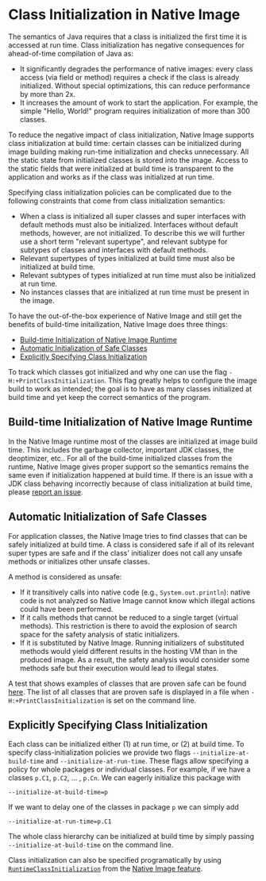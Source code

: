 # Class Initialization in Native Image

The semantics of Java requires that a class is initialized the first time it is accessed at run time.
Class initialization has negative consequences for ahead-of-time compilation of Java as:

* It significantly degrades the performance of native images: every class access (via field or method) requires a check if the class is already initialized. Without special optimizations, this can reduce performance by more than 2x.
* It increases the amount of work to start the application. For example, the simple "Hello, World!" program requires initialization of more than 300 classes.

To reduce the negative impact of class initialization, Native Image supports class initialization at build time: certain classes can be initialized during image building making run-time initialization and checks unnecessary.
All the static state from initialized classes is stored into the image.
Access to the static fields that were initialized at build time is transparent to the application and works as if the class was initialized at run time.

Specifying class initialization policies can be complicated due to the following constraints that come from class initialization semantics:

* When a class is initialized all super classes and super interfaces with default methods must also be initialized.
Interfaces without default methods, however, are not initialized. To describe this we will further use a short term "relevant supertype", and relevant subtype for subtypes of classes and interfaces with default methods.
* Relevant supertypes of types initialized at build time must also be initialized at build time.
* Relevant subtypes of types initialized at run time must also be initialized at run time.
* No instances classes that are initialized at run time must be present in the image.

To have the out-of-the-box experience of Native Image and still get the benefits of build-time initailization, Native Image does three things:

* [Build-time Initialization of Native Image Runtime](#build-time-initialization-of-native-image-runtime)
* [Automatic Initialization of Safe Classes](#automatic-initialization-of-safe-classes)
* [Explicitly Specifying Class Initialization](#explicitly-specifying-class-initialization)

To track which classes got initialized and why one can use the flag `-H:+PrintClassInitialization`.
This flag greatly helps to configure the image build to work as intended; the goal is to have as many classes initialized at build time and yet keep the correct semantics of the program.


## Build-time Initialization of Native Image Runtime

In the Native Image runtime most of the classes are initialized at image build time.
This includes the garbage collector, important JDK classes, the deoptimizer, etc..
For all of the build-time initialized classes from the runtime, Native Image gives proper support so the semantics remains the same even if initialization happened at build time.
If there is an issue with a JDK class behaving incorrectly because of class initialization at build time, please [report an issue](https://github.com/oracle/graal/issues/new).


## Automatic Initialization of Safe Classes

For application classes, the Native Image tries to find classes that can be safely initialized at build time.
A class is considered safe if all of its relevant super types are safe and if the class' initializer does not call any unsafe methods or initializes other unsafe classes.

A method is considered as unsafe:

* If it transitively calls into native code (e.g., `System.out.println`): native code is not analyzed so Native Image cannot know which illegal actions could have been performed.
* If it calls methods that cannot be reduced to a single target (virtual methods).
This restriction is there to avoid the explosion of search space for the safety analysis of static initializers.
* If it is substituted by Native Image. Running initializers of substituted methods would yield different results in the hosting VM than in the produced image.
As a result, the safety analysis would consider some methods safe but their execution would lead to illegal states.

A test that shows examples of classes that are proven safe can be found [here](https://github.com/oracle/graal/blob/master/substratevm/src/com.oracle.svm.test/src/com/oracle/svm/test/TestClassInitializationMustBeSafe.java).
The list of all classes that are proven safe is displayed in a file when `-H:+PrintClassInitialization` is set on the command line.


## Explicitly Specifying Class Initialization

Each class can be initialized either (1) at run time, or (2) at build time.
To specify class-initialization policies we provide two flags `--initialize-at-build-time` and `--initialize-at-run-time`.
These flags allow specifying a policy for whole packages or individual classes.
For example, if we have a classes `p.C1`, `p.C2`, … , `p.Cn`. We can eagerly initialize this package with
```
--initialize-at-build-time=p
```

If we want to delay one of the classes in package `p` we can simply add
```
--initialize-at-run-time=p.C1
```

The whole class hierarchy can be initialized at build time by simply passing `--initialize-at-build-time` on the command line.

Class initialization can also be specified programatically by using [`RuntimeClassInitialization`](https://github.com/oracle/graal/blob/master/sdk/src/org.graalvm.nativeimage/src/org/graalvm/nativeimage/hosted/RuntimeClassInitialization.java) from the [Native Image feature](https://github.com/oracle/graal/blob/master/sdk/src/org.graalvm.nativeimage/src/org/graalvm/nativeimage/hosted/Feature.java).
